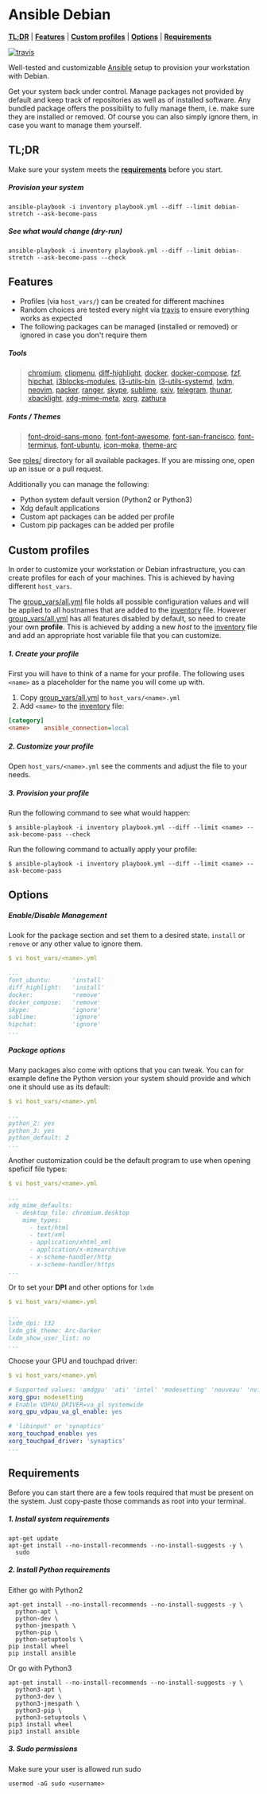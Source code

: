 # Ansible Debian

**[TL;DR](#tldr)** | **[Features](#features)** | **[Custom profiles](#custom-profiles)** | **[Options](#options)** | **[Requirements](#requirements)**

[![travis](https://travis-ci.org/cytopia/ansible-debian.svg?branch=master)](https://travis-ci.org/cytopia/ansible-debian)

Well-tested and customizable [Ansible](https://www.ansible.com) setup to provision your workstation with Debian.

Get your system back under control. Manage packages not provided by default and keep track of repositories as well as of installed software. Any bundled package offers the possibility to fully manage them, i.e. make sure they are installed or removed. Of course you can also simply ignore them, in case you want to manage them yourself.


## TL;DR

Make sure your system meets the **[requirements](#requirements)** before you start.

##### Provision your system
```
ansible-playbook -i inventory playbook.yml --diff --limit debian-stretch --ask-become-pass
```

##### See what would change (dry-run)
```
ansible-playbook -i inventory playbook.yml --diff --limit debian-stretch --ask-become-pass --check
```


## Features

* Profiles (via `host_vars/`) can be created for different machines
* Random choices are tested every night via  [travis](https://travis-ci.org/cytopia/ansible-debian) to ensure everything works as expected
* The following packages can be managed (installed or removed) or ignored in case you don't require them

##### Tools 
> [chromium](https://www.chromium.org/Home),
> [clipmenu](https://github.com/cdown/clipmenu),
> [diff-highlight](https://github.com/K-Phoen/Config/blob/master/bin/diff-highlight),
> [docker](https://docs.docker.com/engine/installation/linux/docker-ce/debian),
> [docker-compose](https://docs.docker.com/compose/install),
> [fzf](https://github.com/junegunn/fzf),
> [hipchat](https://www.hipchat.com/downloads),
> [i3blocks-modules](https://github.com/cytopia/i3blocks-modules),
> [i3-utils-bin](https://github.com/cytopia/i3-utils-bin),
> [i3-utils-systemd](https://github.com/cytopia/i3-utils-systemd),
> [lxdm](https://wiki.archlinux.org/index.php/LXDM),
> [neovim](https://github.com/neovim/neovim),
> [packer](https://www.packer.io),
> [ranger](https://github.com/ranger/ranger),
> [skype](https://www.skype.com/en/get-skype),
> [sublime](https://www.sublimetext.com),
> [sxiv](https://github.com/muennich/sxiv),
> [telegram](https://telegram.org),
> [thunar](https://wiki.archlinux.org/index.php/Thunar),
> [xbacklight](https://github.com/wavexx/acpilight),
> [xdg-mime-meta](https://wiki.archlinux.org/index.php/Default_applications),
> [xorg](https://www.x.org/wiki),
> [zathura](https://pwmt.org/projects/zathura)

##### Fonts / Themes
> [font-droid-sans-mono](https://github.com/ryanoasis/nerd-fonts/tree/master/patched-fonts/DroidSansMono),
> [font-font-awesome](http://fontawesome.io/icons),
> [font-san-francisco](https://github.com/supermarin/YosemiteSanFranciscoFont),
> [font-terminus](https://github.com/ryanoasis/nerd-fonts/blob/master/patched-fonts/Terminus/font-info.md),
> [font-ubuntu](https://design.ubuntu.com/font),
> [icon-moka](https://snwh.org/moka),
> [theme-arc](https://github.com/horst3180/Arc-theme)

See [roles/](roles/) directory for all available packages. If you are missing one, open up an issue or a pull request.

Additionally you can manage the following:

* Python system default version (Python2 or Python3)
* Xdg default applications
* Custom apt packages can be added per profile
* Custom pip packages can be added per profile


## Custom profiles

In order to customize your workstation or Debian infrastructure, you can create profiles for each of your machines. This is achieved by having different `host_vars`.

The [group_vars/all.yml](group_vars/all.yml) file holds all possible configuration values and will be applied to all hostnames that are added to the [inventory](inventory) file. However [group_vars/all.yml](group_vars/all.yml) has all features disabled by default, so need to create your own **profile**. This is achieved by adding a new *host* to the [inventory](inventory) file and add an appropriate host variable file that you can customize.

##### 1. Create your *profile*

First you will have to think of a name for your profile. The following uses `<name>` as a placeholder for the name you will come up with.

1. Copy [group_vars/all.yml](group_vars/all.yml) to `host_vars/<name>.yml`
2. Add `<name>` to the [inventory](inventory) file:
```ini
[category]
<name>    ansible_connection=local
```

##### 2. Customize your *profile*

Open `host_vars/<name>.yml` see the comments and adjust the file to your needs.

##### 3. Provision your *profile*

Run the following command to see what would happen:
```shell
$ ansible-playbook -i inventory playbook.yml --diff --limit <name> --ask-become-pass --check
```
Run the following command to actually apply your profile:
```shell
$ ansible-playbook -i inventory playbook.yml --diff --limit <name> --ask-become-pass
```


## Options

##### Enable/Disable Management

Look for the package section and set them to a desired state. `install` or `remove` or any other value to ignore them.
```yml
$ vi host_vars/<name>.yml

...
font_ubuntu:      'install'
diff_highlight:   'install'
docker:           'remove'
docker_compose:   'remove'
skype:            'ignore'
sublime:          'ignore'
hipchat:          'ignore'
...
```
##### Package options

Many packages also come with options that you can tweak. You can for example define the Python version your system should provide and which one it should use as its default:
```yml
$ vi host_vars/<name>.yml

...
python_2: yes
python_3: yes
python_default: 2
...
```

Another customization could be the default program to use when opening speficif file types:
```yml
$ vi host_vars/<name>.yml

...
xdg_mime_defaults:
  - desktop_file: chromium.desktop
    mime_types:
      - text/html
      - text/xml
      - application/xhtml_xml
      - application/x-mimearchive
      - x-scheme-handler/http
      - x-scheme-handler/https
...
```

Or to set your **DPI** and other options for `lxdm`
```yml
$ vi host_vars/<name>.yml

...
lxdm_dpi: 132
lxdm_gtk_theme: Arc-Darker
lxdm_show_user_list: no
...
```

Choose your GPU and touchpad driver:
```yml
$ vi host_vars/<name>.yml

# Supported values: 'amdgpu' 'ati' 'intel' 'modesetting' 'nouveau' 'nvidia' 'radeon'
xorg_gpu: modesetting
# Enable VDPAU_DRIVER=va_gl systemwide
xorg_gpu_vdpau_va_gl_enable: yes

# 'libinput' or 'synaptics'
xorg_touchpad_enable: yes
xorg_touchpad_driver: 'synaptics'
...
```


## Requirements

Before you can start there are a few tools required that must be present on the system. Just copy-paste those commands as root into your terminal.

##### 1. Install system requirements
```shell
apt-get update
apt-get install --no-install-recommends --no-install-suggests -y \
  sudo
```

##### 2. Install Python requirements

Either go with Python2
```
apt-get install --no-install-recommends --no-install-suggests -y \
  python-apt \
  python-dev \
  python-jmespath \
  python-pip \
  python-setuptools \
pip install wheel
pip install ansible
```
Or go with Python3
```
apt-get install --no-install-recommends --no-install-suggests -y \
  python3-apt \
  python3-dev \
  python3-jmespath \
  python3-pip \
  python3-setuptools \
pip3 install wheel
pip3 install ansible
```
##### 3. Sudo permissions

Make sure your user is allowed run sudo
```
usermod -aG sudo <username>
```

